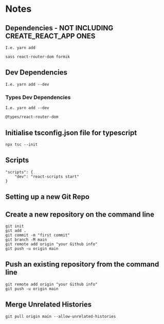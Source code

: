 # Notes

## Dependencies - NOT INCLUDING CREATE_REACT_APP ONES

    I.e. yarn add
    
    sass react-router-dom formik

## Dev Dependencies

    I.e. yarn add --dev

### Types Dev Dependencies

    I.e. yarn add --dev

    @types/react-router-dom

## Initialise tsconfig.json file for typescript

    npx tsc --init

## Scripts

    "scripts": {
        "dev": "react-scripts start"
    }

## Setting up a new Git Repo

## Create a new repository on the command line

    git init
    git add .
    git commit -m "first commit"
    git branch -M main
    git remote add origin "your Github info"
    git push -u origin main

## Push an existing repository from the command line

    git remote add origin "your Github info"
    git push -u origin main

## Merge Unrelated Histories

    git pull origin main --allow-unrelated-histories
